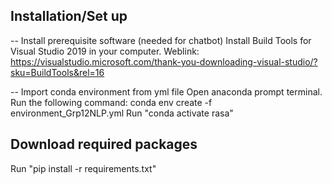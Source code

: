 ## Installation/Set up
-- Install prerequisite software (needed for chatbot)
Install Build Tools for Visual Studio 2019 in your computer. 
Weblink: https://visualstudio.microsoft.com/thank-you-downloading-visual-studio/?sku=BuildTools&rel=16

-- Import conda environment from yml file
Open anaconda prompt terminal. 
Run the following command: conda env create -f environment_Grp12NLP.yml
Run "conda activate rasa"


## Download required packages
Run "pip install -r requirements.txt" 